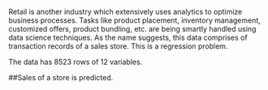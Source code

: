 Retail is another industry which extensively uses analytics to optimize business processes.
Tasks like product placement, inventory management, customized offers, product bundling, etc. are being smartly handled using data science techniques.
As the name suggests, this data comprises of transaction records of a sales store. This is a regression problem. 

The data has 8523 rows of 12 variables.

##Sales of a store is predicted.